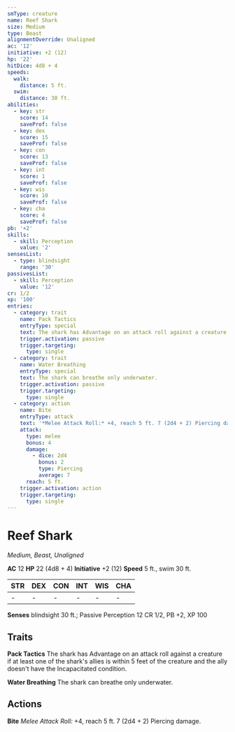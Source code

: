 ```yaml
---
smType: creature
name: Reef Shark
size: Medium
type: Beast
alignmentOverride: Unaligned
ac: '12'
initiative: +2 (12)
hp: '22'
hitDice: 4d8 + 4
speeds:
  walk:
    distance: 5 ft.
  swim:
    distance: 30 ft.
abilities:
  - key: str
    score: 14
    saveProf: false
  - key: dex
    score: 15
    saveProf: false
  - key: con
    score: 13
    saveProf: false
  - key: int
    score: 1
    saveProf: false
  - key: wis
    score: 10
    saveProf: false
  - key: cha
    score: 4
    saveProf: false
pb: '+2'
skills:
  - skill: Perception
    value: '2'
sensesList:
  - type: blindsight
    range: '30'
passivesList:
  - skill: Perception
    value: '12'
cr: 1/2
xp: '100'
entries:
  - category: trait
    name: Pack Tactics
    entryType: special
    text: The shark has Advantage on an attack roll against a creature if at least one of the shark's allies is within 5 feet of the creature and the ally doesn't have the Incapacitated condition.
    trigger.activation: passive
    trigger.targeting:
      type: single
  - category: trait
    name: Water Breathing
    entryType: special
    text: The shark can breathe only underwater.
    trigger.activation: passive
    trigger.targeting:
      type: single
  - category: action
    name: Bite
    entryType: attack
    text: '*Melee Attack Roll:* +4, reach 5 ft. 7 (2d4 + 2) Piercing damage.'
    attack:
      type: melee
      bonus: 4
      damage:
        - dice: 2d4
          bonus: 2
          type: Piercing
          average: 7
      reach: 5 ft.
    trigger.activation: action
    trigger.targeting:
      type: single
---
```


# Reef Shark
*Medium, Beast, Unaligned*

**AC** 12
**HP** 22 (4d8 + 4)
**Initiative** +2 (12)
**Speed** 5 ft., swim 30 ft.

| STR | DEX | CON | INT | WIS | CHA |
| --- | --- | --- | --- | --- | --- |
| - | - | - | - | - | - |

**Senses** blindsight 30 ft.; Passive Perception 12
CR 1/2, PB +2, XP 100

## Traits

**Pack Tactics**
The shark has Advantage on an attack roll against a creature if at least one of the shark's allies is within 5 feet of the creature and the ally doesn't have the Incapacitated condition.

**Water Breathing**
The shark can breathe only underwater.

## Actions

**Bite**
*Melee Attack Roll:* +4, reach 5 ft. 7 (2d4 + 2) Piercing damage.
